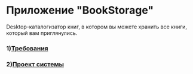 # Приложение "BookStorage"
Desktop-каталогизатор книг, в котором вы можете хранить все книги, который вам приглянулись.
### 1)[Требования](https://github.com/Vrach01/BookStorage/blob/master/%D0%A2%D1%80%D0%B5%D0%B1%D0%BE%D0%B2%D0%B0%D0%BD%D0%B8%D1%8F.md)
### 2)[Проект системы](https://github.com/Vrach01/BookStorage/tree/master/Docs)
